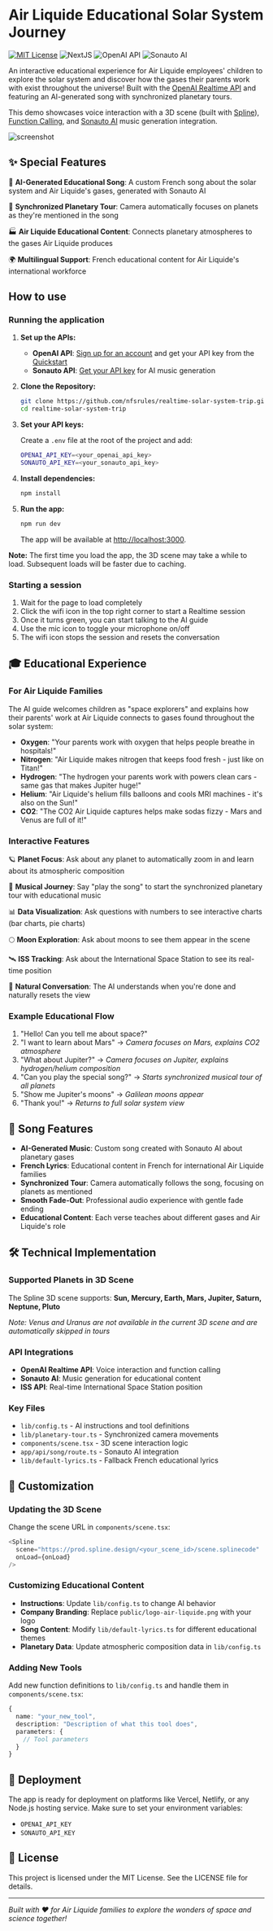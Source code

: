 # Air Liquide Educational Solar System Journey

[![MIT License](https://img.shields.io/badge/License-MIT-green.svg)](LICENSE)
![NextJS](https://img.shields.io/badge/Built_with-NextJS-blue)
![OpenAI API](https://img.shields.io/badge/Powered_by-OpenAI_API-orange)
![Sonauto AI](https://img.shields.io/badge/Music_by-Sonauto_AI-purple)

An interactive educational experience for Air Liquide employees' children to explore the solar system and discover how the gases their parents work with exist throughout the universe! Built with the [OpenAI Realtime API](https://platform.openai.com/docs/guides/realtime) and featuring an AI-generated song with synchronized planetary tours.

This demo showcases voice interaction with a 3D scene (built with [Spline](https://spline.design/)), [Function Calling](https://platform.openai.com/docs/guides/realtime-model-capabilities#function-calling), and [Sonauto AI](https://sonauto.ai/) music generation integration.

![screenshot](./public/screenshot.jpg)

## ✨ Special Features

🎵 **AI-Generated Educational Song**: A custom French song about the solar system and Air Liquide's gases, generated with Sonauto AI

🚀 **Synchronized Planetary Tour**: Camera automatically focuses on planets as they're mentioned in the song

🏭 **Air Liquide Educational Content**: Connects planetary atmospheres to the gases Air Liquide produces

🌍 **Multilingual Support**: French educational content for Air Liquide's international workforce

## How to use

### Running the application

1. **Set up the APIs:**

   - **OpenAI API**: [Sign up for an account](https://platform.openai.com/signup) and get your API key from the [Quickstart](https://platform.openai.com/docs/quickstart)
   - **Sonauto API**: [Get your API key](https://sonauto.ai/developers) for AI music generation

2. **Clone the Repository:**

   ```bash
   git clone https://github.com/nfsrules/realtime-solar-system-trip.git
   cd realtime-solar-system-trip
   ```

3. **Set your API keys:**

   Create a `.env` file at the root of the project and add:
   ```bash
   OPENAI_API_KEY=<your_openai_api_key>
   SONAUTO_API_KEY=<your_sonauto_api_key>
   ```

4. **Install dependencies:**

   ```bash
   npm install
   ```

5. **Run the app:**

   ```bash
   npm run dev
   ```

   The app will be available at [http://localhost:3000](http://localhost:3000).

**Note:** The first time you load the app, the 3D scene may take a while to load. Subsequent loads will be faster due to caching.

### Starting a session

1. Wait for the page to load completely
2. Click the wifi icon in the top right corner to start a Realtime session
3. Once it turns green, you can start talking to the AI guide
4. Use the mic icon to toggle your microphone on/off
5. The wifi icon stops the session and resets the conversation

## 🎓 Educational Experience

### For Air Liquide Families

The AI guide welcomes children as "space explorers" and explains how their parents' work at Air Liquide connects to gases found throughout the solar system:

- **Oxygen**: "Your parents work with oxygen that helps people breathe in hospitals!"
- **Nitrogen**: "Air Liquide makes nitrogen that keeps food fresh - just like on Titan!"
- **Hydrogen**: "The hydrogen your parents work with powers clean cars - same gas that makes Jupiter huge!"
- **Helium**: "Air Liquide's helium fills balloons and cools MRI machines - it's also on the Sun!"
- **CO2**: "The CO2 Air Liquide captures helps make sodas fizzy - Mars and Venus are full of it!"

### Interactive Features

🪐 **Planet Focus**: Ask about any planet to automatically zoom in and learn about its atmospheric composition

🎵 **Musical Journey**: Say "play the song" to start the synchronized planetary tour with educational music

📊 **Data Visualization**: Ask questions with numbers to see interactive charts (bar charts, pie charts)

🌕 **Moon Exploration**: Ask about moons to see them appear in the scene

🛰️ **ISS Tracking**: Ask about the International Space Station to see its real-time position

👋 **Natural Conversation**: The AI understands when you're done and naturally resets the view

### Example Educational Flow

1. "Hello! Can you tell me about space?"
2. "I want to learn about Mars" → *Camera focuses on Mars, explains CO2 atmosphere*
3. "What about Jupiter?" → *Camera focuses on Jupiter, explains hydrogen/helium composition*
4. "Can you play the special song?" → *Starts synchronized musical tour of all planets*
5. "Show me Jupiter's moons" → *Galilean moons appear*
6. "Thank you!" → *Returns to full solar system view*

## 🎵 Song Features

- **AI-Generated Music**: Custom song created with Sonauto AI about planetary gases
- **French Lyrics**: Educational content in French for international Air Liquide families
- **Synchronized Tour**: Camera automatically follows the song, focusing on planets as mentioned
- **Smooth Fade-Out**: Professional audio experience with gentle fade ending
- **Educational Content**: Each verse teaches about different gases and Air Liquide's role

## 🛠️ Technical Implementation

### Supported Planets in 3D Scene
The Spline 3D scene supports: **Sun, Mercury, Earth, Mars, Jupiter, Saturn, Neptune, Pluto**

*Note: Venus and Uranus are not available in the current 3D scene and are automatically skipped in tours*

### API Integrations

- **OpenAI Realtime API**: Voice interaction and function calling
- **Sonauto AI**: Music generation for educational content
- **ISS API**: Real-time International Space Station position

### Key Files

- `lib/config.ts` - AI instructions and tool definitions
- `lib/planetary-tour.ts` - Synchronized camera movements
- `components/scene.tsx` - 3D scene interaction logic
- `app/api/song/route.ts` - Sonauto AI integration
- `lib/default-lyrics.ts` - Fallback French educational lyrics

## 🎨 Customization

### Updating the 3D Scene

Change the scene URL in `components/scene.tsx`:
```typescript
<Spline
  scene="https://prod.spline.design/<your_scene_id>/scene.splinecode"
  onLoad={onLoad}
/>
```

### Customizing Educational Content

- **Instructions**: Update `lib/config.ts` to change AI behavior
- **Company Branding**: Replace `public/logo-air-liquide.png` with your logo
- **Song Content**: Modify `lib/default-lyrics.ts` for different educational themes
- **Planetary Data**: Update atmospheric composition data in `lib/config.ts`

### Adding New Tools

Add new function definitions to `lib/config.ts` and handle them in `components/scene.tsx`:

```typescript
{
  name: "your_new_tool",
  description: "Description of what this tool does",
  parameters: {
    // Tool parameters
  }
}
```

## 🚀 Deployment

The app is ready for deployment on platforms like Vercel, Netlify, or any Node.js hosting service. Make sure to set your environment variables:

- `OPENAI_API_KEY`
- `SONAUTO_API_KEY`

## 📄 License

This project is licensed under the MIT License. See the LICENSE file for details.

---

*Built with ❤️ for Air Liquide families to explore the wonders of space and science together!*
